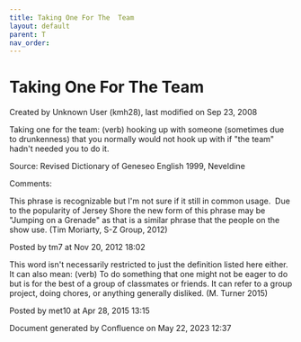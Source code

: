 ```yaml
---
title: Taking One For The  Team
layout: default
parent: T
nav_order:
---
```


# Taking One For The  Team

Created by  Unknown User (kmh28), last modified on Sep 23, 2008

Taking one for the team: (verb) hooking up with someone (sometimes due to drunkenness) that you normally would not hook up with if &quot;the team&quot; hadn't needed you to do it.

Source: Revised Dictionary of Geneseo English 1999, Neveldine 

Comments:

This phrase is recognizable but I'm not sure if it still in common usage.  Due to the popularity of Jersey Shore the new form of this phrase may be &quot;Jumping on a Grenade&quot; as that is a similar phrase that the people on the show use. (Tim Moriarty, S-Z Group, 2012)

Posted by tm7 at Nov 20, 2012 18:02

This word isn't necessarily restricted to just the definition listed here either. It can also mean: (verb) To do something that one might not be eager to do but is for the best of a group of classmates or friends. It can refer to a group project, doing chores, or anything generally disliked. (M. Turner 2015) 

Posted by met10 at Apr 28, 2015 13:15

Document generated by Confluence on May 22, 2023 12:37


